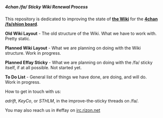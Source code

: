 ##### 4chan /fa/ Sticky Wiki Renewal Process

This repository is dedicated to improving the state of [**the Wiki**](http://tuxbell.com/index.php/Main_Page) for the
[**4chan /fa/shion board**](http://4chan.org/fa/catalog).

**Old Wiki Layout** - The old structure of the Wiki. What we have to work with. Pretty static.

**Planned Wiki Layout** - What we are planning on doing with the Wiki structure. Work in progress.

**Planned Effay Sticky** - What we are planning on doing with the /fa/ sticky itself, if at all possible. Not started yet.

**To Do List** - General list of things we have done, are doing, and will do. Work in progress.

How to get in touch with us:

*adrift*, *KeyCo*, or *STHLM*, in the improve-the-sticky threads on /fa/.

You may also reach us in #effay on [irc.rizon.net](https://www.rizon.net/chat)

